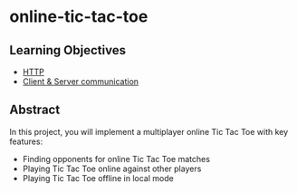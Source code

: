 # online-tic-tac-toe

## Learning Objectives

- [HTTP](https://en.wikipedia.org/wiki/HTTP)
- [Client & Server communication](https://en.wikipedia.org/wiki/Client%E2%80%93server_model)

## Abstract

In this project, you will implement a multiplayer online Tic Tac Toe with key features:

- Finding opponents for online Tic Tac Toe matches
- Playing Tic Tac Toe online against other players
- Playing Tic Tac Toe offline in local mode
